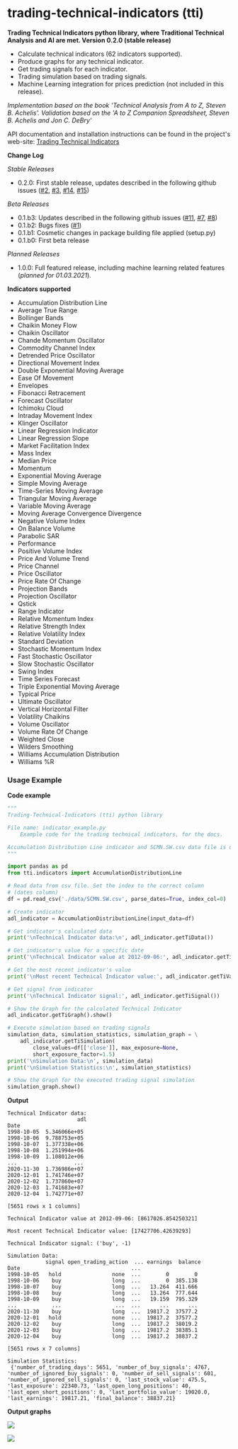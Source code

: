 # trading-technical-indicators (tti)
**Trading Technical Indicators python library, where Traditional Technical Analysis and AI are met. Version 0.2.0 (stable release)**
- Calculate technical indicators (62 indicators supported).
- Produce graphs for any technical indicator.
- Get trading signals for each indicator.
- Trading simulation based on trading signals.
- Machine Learning integration for prices prediction (not included in this release).

*Implementation based on the book 'Technical Analysis from A to Z, Steven B. Achelis'. Validation based on the 'A to Z Companion Spreadsheet, Steven B. Achelis and Jon C. DeBry'*

API documentation and installation instructions can be found in the project's web-site:
[Trading Technical Indicators](https://www.trading-technical-indicators.org/)

**Change Log**

*Stable Releases*
- 0.2.0: First stable release, updates described in the following github issues ([#2](https://github.com/vsaveris/trading-technical-indicators/issues/2), [#3](https://github.com/vsaveris/trading-technical-indicators/issues/3), [#14](https://github.com/vsaveris/trading-technical-indicators/issues/14), [#15](https://github.com/vsaveris/trading-technical-indicators/issues/15))

*Beta Releases*
- 0.1.b3: Updates described in the following github issues ([#11](https://github.com/vsaveris/trading-technical-indicators/issues/11), [#7](https://github.com/vsaveris/trading-technical-indicators/issues/7), [#8](https://github.com/vsaveris/trading-technical-indicators/issues/8))
- 0.1.b2: Bugs fixes ([#1](https://github.com/vsaveris/trading-technical-indicators/issues/1))
- 0.1.b1: Cosmetic changes in package building file applied (setup.py)
- 0.1.b0: First beta release

*Planned Releases*
- 1.0.0: Full featured release, including machine learning related features (*planned for 01.03.2021*).

**Indicators supported**
- Accumulation Distribution Line
- Average True Range
- Bollinger Bands
- Chaikin Money Flow
- Chaikin Oscillator
- Chande Momentum Oscillator
- Commodity Channel Index
- Detrended Price Oscillator
- Directional Movement Index
- Double Exponential Moving Average
- Ease Of Movement
- Envelopes
- Fibonacci Retracement
- Forecast Oscillator
- Ichimoku Cloud
- Intraday Movement Index
- Klinger Oscillator
- Linear Regression Indicator
- Linear Regression Slope
- Market Facilitation Index
- Mass Index
- Median Price
- Momentum
- Exponential Moving Average
- Simple Moving Average
- Time-Series Moving Average
- Triangular Moving Average
- Variable Moving Average
- Moving Average Convergence Divergence
- Negative Volume Index
- On Balance Volume
- Parabolic SAR
- Performance
- Positive Volume Index
- Price And Volume Trend
- Price Channel
- Price Oscillator
- Price Rate Of Change
- Projection Bands
- Projection Oscillator
- Qstick
- Range Indicator
- Relative Momentum Index
- Relative Strength Index
- Relative Volatility Index
- Standard Deviation
- Stochastic Momentum Index
- Fast Stochastic Oscillator
- Slow Stochastic Oscillator
- Swing Index
- Time Series Forecast
- Triple Exponential Moving Average
- Typical Price
- Ultimate Oscillator
- Vertical Horizontal Filter
- Volatility Chaikins
- Volume Oscillator
- Volume Rate Of Change
- Weighted Close
- Wilders Smoothing
- Williams Accumulation Distribution
- Williams %R

### Usage Example

**Code example**
```python
"""
Trading-Technical-Indicators (tti) python library

File name: indicator_example.py
    Example code for the trading technical indicators, for the docs.

Accumulation Distribution Line indicator and SCMN.SW.csv data file is used.
"""

import pandas as pd
from tti.indicators import AccumulationDistributionLine

# Read data from csv file. Set the index to the correct column
# (dates column)
df = pd.read_csv('./data/SCMN.SW.csv', parse_dates=True, index_col=0)

# Create indicator
adl_indicator = AccumulationDistributionLine(input_data=df)

# Get indicator's calculated data
print('\nTechnical Indicator data:\n', adl_indicator.getTiData())

# Get indicator's value for a specific date
print('\nTechnical Indicator value at 2012-09-06:', adl_indicator.getTiValue('2012-09-06'))

# Get the most recent indicator's value
print('\nMost recent Technical Indicator value:', adl_indicator.getTiValue())

# Get signal from indicator
print('\nTechnical Indicator signal:', adl_indicator.getTiSignal())

# Show the Graph for the calculated Technical Indicator
adl_indicator.getTiGraph().show()

# Execute simulation based on trading signals
simulation_data, simulation_statistics, simulation_graph = \
    adl_indicator.getTiSimulation(
        close_values=df[['close']], max_exposure=None,
        short_exposure_factor=1.5)
print('\nSimulation Data:\n', simulation_data)
print('\nSimulation Statistics:\n', simulation_statistics)

# Show the Graph for the executed trading signal simulation
simulation_graph.show()
```

**Output**
```
Technical Indicator data:
                      adl
Date
1998-10-05  5.346066e+05
1998-10-06  9.788753e+05
1998-10-07  1.377338e+06
1998-10-08  1.251994e+06
1998-10-09  1.108012e+06
...                  ...
2020-11-30  1.736986e+07
2020-12-01  1.741746e+07
2020-12-02  1.737860e+07
2020-12-03  1.741683e+07
2020-12-04  1.742771e+07

[5651 rows x 1 columns]

Technical Indicator value at 2012-09-06: [8617026.854250321]

Most recent Technical Indicator value: [17427706.42639293]

Technical Indicator signal: ('buy', -1)

Simulation Data:
            signal open_trading_action  ... earnings  balance
Date                                   ...
1998-10-05   hold                none  ...        0        0
1998-10-06    buy                long  ...        0  385.138
1998-10-07    buy                long  ...   13.264  411.666
1998-10-08    buy                long  ...   13.264  777.644
1998-10-09    buy                long  ...   19.159  795.329
...           ...                 ...  ...      ...      ...
2020-11-30    buy                long  ...  19817.2  37577.2
2020-12-01   hold                none  ...  19817.2  37577.2
2020-12-02    buy                long  ...  19817.2  38019.2
2020-12-03    buy                long  ...  19817.2  38385.1
2020-12-04    buy                long  ...  19817.2  38837.2

[5651 rows x 7 columns]

Simulation Statistics:
 {'number_of_trading_days': 5651, 'number_of_buy_signals': 4767, 'number_of_ignored_buy_signals': 0, 'number_of_sell_signals': 601, 'number_of_ignored_sell_signals': 0, 'last_stock_value': 475.5, 'last_exposure': 22340.73, 'last_open_long_positions': 40, 'last_open_short_positions': 0, 'last_portfolio_value': 19020.0, 'last_earnings': 19817.21, 'final_balance': 38837.21}
```

**Output graphs**

![](./examples/for_docs/figures/example_AccumulationDistributionLine.png?raw=true)

![](./examples/for_docs/figures/simulation_AccumulationDistributionLine.png?raw=true)
